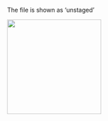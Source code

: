 The file is shown as ‘unstaged’

<img src="{{baseUrl}}/gitAndGithub/commit/images/sourcetree_1.png" height="220" />
<p/>
